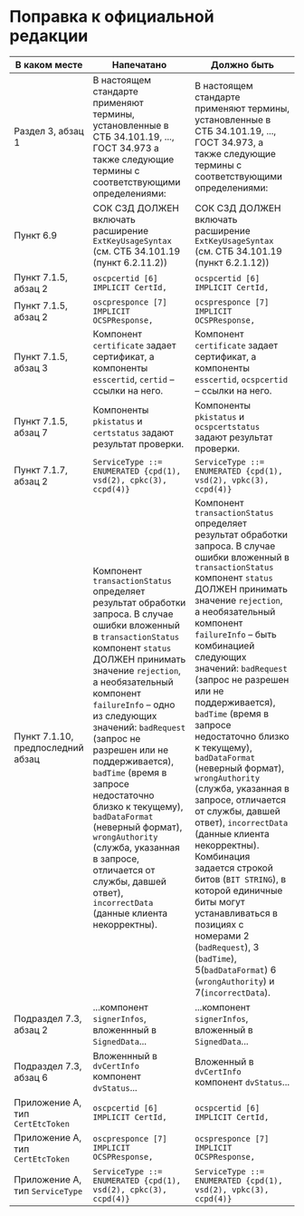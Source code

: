# Поправка к официальной редакции

| В каком месте | Напечатано | Должно быть |
|---------------|------------|-------------|
| Раздел 3, абзац 1 | В настоящем стандарте применяют термины, установленные в СТБ 34.101.19, ..., ГОСТ 34.973 а также следующие термины с соответствующими определениями: | В настоящем стандарте применяют термины, установленные в СТБ 34.101.19, ..., ГОСТ 34.973, а также следующие термины с соответствующими определениями: |
| Пункт 6.9 |СОК СЗД ДОЛЖЕН включать расширение `ExtKeyUsageSyntax` (см. СТБ 34.101.19 (пункт 6.2.11.2)) | СОК СЗД ДОЛЖЕН включать расширение `ExtKeyUsageSyntax` (см. СТБ 34.101.19 (пункт 6.2.1.12)) |
| Пункт 7.1.5, абзац 2 | `osсpcertid [6] IMPLICIT CertId,` | `ocspcertid [6] IMPLICIT CertId,` |
| Пункт 7.1.5, абзац 2 | `oscpresponce [7] IMPLICIT OCSPResponse,` | `ocspresponce [7] IMPLICIT OCSPResponse,` |
| Пункт 7.1.5, абзац 3 | Компонент `certificate` задает сертификат, а компоненты `esscertid`, `certid` – ссылки на него. | Компонент `certificate` задает сертификат, а компоненты `esscertid`, `ocspcertid` – ссылки на него. |
| Пункт 7.1.5, абзац 7 | Компоненты `pkistatus` и `certstatus` задают результат проверки. | Компоненты `pkistatus` и `ocspcertstatus` задают результат проверки. |
| Пункт 7.1.7, абзац 2 | `ServiceType ::= ENUMERATED {cpd(1), vsd(2), cpkc(3), ccpd(4)}` | `ServiceType ::= ENUMERATED {cpd(1), vsd(2), vpkc(3), ccpd(4)}` |
| Пункт 7.1.10, предпоследний абзац | Компонент `transactionStatus` определяет результат обработки запроса. В случае ошибки вложенный в `transactionStatus` компонент `status` ДОЛЖЕН принимать значение `rejection`, а необязательный компонент `failureInfo` – одно из следующих значений: `badRequest` (запрос не разрешен или не поддерживается), `badTime` (время в запросе недостаточно близко к текущему), `badDataFormat` (неверный формат), `wrongAuthority` (служба, указанная в запросе, отличается от службы, давшей ответ), `incorrectData` (данные клиента некорректны). | Компонент `transactionStatus` определяет результат обработки запроса. В случае ошибки вложенный в `transactionStatus` компонент `status` ДОЛЖЕН принимать значение `rejection`, а необязательный компонент `failureInfo` – быть комбинацией следующих значений: `badRequest` (запрос не разрешен или не поддерживается), `badTime` (время в запросе недостаточно близко к текущему), `badDataFormat` (неверный формат), `wrongAuthority` (служба, указанная в запросе, отличается от службы, давшей ответ), `incorrectData` (данные клиента некорректны). Комбинация задается строкой битов (`BIT STRING`), в которой единичные биты могут устанавливаться в позициях с номерами 2 (`badRequest`), 3 (`badTime`), 5(`badDataFormat`) 6 (`wrongAuthority`) и 7(`incorrectData`). |
| Подраздел 7.3, абзац 2 | ...компонент `signerInfos`, вложеннный в `SignedData`... | ...компонент `signerInfos`, вложенный в `SignedData`... |
| Подраздел 7.3, абзац 6 | Вложеннный в `dvCertInfo` компонент `dvStatus`... | Вложенный в `dvCertInfo` компонент `dvStatus`... |
| Приложение A, тип `CertEtcToken` | `osсpcertid [6] IMPLICIT CertId,` | `ocspcertid [6] IMPLICIT CertId,` |
| Приложение A, тип `CertEtcToken` | `oscpresponce [7] IMPLICIT OCSPResponse,` | `ocspresponce [7] IMPLICIT OCSPResponse,` |
| Приложение A, тип `ServiceType` | `ServiceType ::= ENUMERATED {cpd(1), vsd(2), cpkc(3), ccpd(4)}` | `ServiceType ::= ENUMERATED {cpd(1), vsd(2), vpkc(3), ccpd(4)}` |

